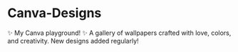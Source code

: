 # Canva-Designs
✨ My Canva playground! ✨ A gallery of wallpapers crafted with love, colors, and creativity. New designs added regularly!
